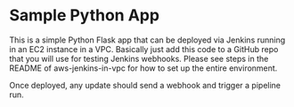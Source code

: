 # Sample Python App

This is a simple Python Flask app that can be deployed via Jenkins running in an EC2 instance in a VPC.  Basically just add this code to a GitHub repo that you will use for testing Jenkins webhooks.  Please see steps in the README of aws-jenkins-in-vpc for how to set up the entire environment.

Once deployed, any update should send a webhook and trigger a pipeline run.  
